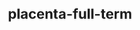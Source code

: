 ---
title: placenta-full-term
release_version: v1.2
hra_release_version:
  - v1.2
type: asct-b
description: '[Anatomical Structures, Cell Types, plus Biomarkers (ASCT+B) tables](https://hubmapconsortium.github.io/ccf/pages/ccf-anatomical-structures.html) aim to capture the nested *part_of* structure of anatomical human body parts, the typology of cells, and biomarkers used to identify cell types. The tables are authored and reviewed by an international team of experts. The Placenta ASCT+B table represents terms related to the full term human placenta. These include both macroscopic and microscopic anatomical structures, major cell types, and protein and lipid biomarkers specific for each cell type listed. This table was generated based on published placental histopathologic nomenclature, as well as published literature on cell-type specific biomarkers.  Most of the markers listed are observed in more than 1 study or orthogonally validated.  Note that these are predicted markers and a single marker to annotate a cell type is not likely sufficient or specific. Where more refined cell types are not available in the ontologies, the closest general term is used. For example, there are likely multiple types of placental stromal cells; however, further characterization is needed to distinguish between these cell types. Where cells of similar type occur in different locations, the closest and highest level of resolution available is used. For example, vascular endothelial cells (CL0000071) occur in multiple different contexts within the placenta, including the umbilical vessels, chorionic plate vessels, chorionic stem villous vessels and capillaries, and decidual vessels; similarly, vascular smooth muscle cells (CL0000359) occur in umbilical vessels, chorionic plate vessels, and chorionic stem villous vessels.'
creators:
  - 0000-0002-2095-7534
  - 000-0001-5963-2246
  - 0000-0002-0117-7444
project_leads:
  - 0000-0002-3321-6137
reviewers:
  - 0000-0002-9104-6674
creation_date: 2022-05-06T00:00:00
license: CC BY 4.0
publisher:  HuBMAP 
funder:  National Institutes of Health 
award_number:  OT2OD026671 
hubmap_id:  HBM446.WGLG.755 
datatable: ASCT-B_VH_Placenta_Full_Term.csv
doi: https://doi.org/10.48539/HBM446.WGLG.755
---